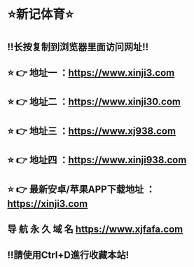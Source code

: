 ⭐️新记体育⭐️<br> 
============
‼️长按复制到浏览器里面访问网址‼️<br> 
--------------------------------
⭐️ 👉 地址一 ：https://www.xinji3.com<br> 
--------------------------------
⭐️ 👉 地址二 ：https://www.xinji30.com<br> 
--------------------------------
⭐️ 👉 地址三 ：https://www.xj938.com<br> 
--------------------------------
⭐️ 👉 地址四 ：https://www.xinji938.com<br> 
--------------------------------
⭐️ 👉 最新安卓/苹果APP下载地址 ：https://xinji3.com<br> 
--------------------------------
导 航 永 久 域 名 https://www.xjfafa.com<br> 
--------------------------------
‼️請使用Ctrl+D進行收藏本站!<br> 
--------------------------------
